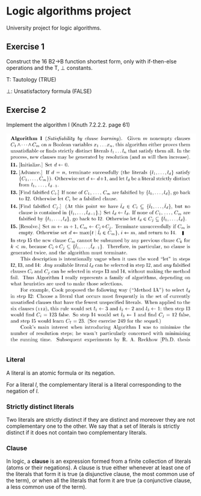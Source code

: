 # Logic algorithms project

University project for logic algorithms.

## Exercise 1

Construct the 16 B2→B function shortest form, only with if-then-else operations and the T, ⊥ constants.

T: Tautology (TRUE)

⊥: Unsatisfactory formula (FALSE)


## Exercise 2

Implement the algorithm I (Knuth 7.2.2.2. page 61)

![The description of the algorithm](img/algorithm_i.png)

### Literal
A literal is an atomic formula or its negation.

For a literal *l*, the complementary literal is a literal corresponding to the negation of *l*.

### Strictly distinct literals
Two literals are strictly distinct if they are distinct and moreover they are not complementary one to the other. We say that a set of literals is strictly distinct if it does not contain two complementary literals.

### Clause
In logic, a **clause** is an expression formed from a finite collection of literals (atoms or their negations). A clause is true either whenever at least one of the literals that form it is true (a disjunctive clause, the most common use of the term), or when all the literals that form it are true (a conjunctive clause, a less common use of the term).